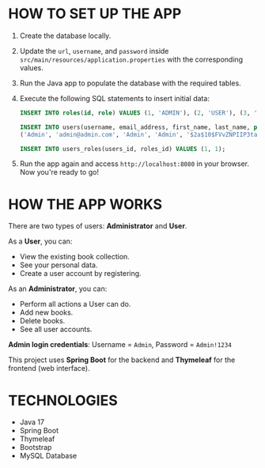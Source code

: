 # HOW TO SET UP THE APP

1. Create the database locally.
2. Update the `url`, `username`, and `password` inside `src/main/resources/application.properties` with the corresponding values.
3. Run the Java app to populate the database with the required tables.
4. Execute the following SQL statements to insert initial data:

    ```sql
    INSERT INTO roles(id, role) VALUES (1, 'ADMIN'), (2, 'USER'), (3, 'DEVELOPER');
    
    INSERT INTO users(username, email_address, first_name, last_name, password) VALUES 
    ('Admin', 'admin@admin.com', 'Admin', 'Admin', '$2a$10$FVvZNPIIP3taMKdQqwwWsejbiH1DpT/0/PbBS933b73JewnHag6hK');
    
    INSERT INTO users_roles(users_id, roles_id) VALUES (1, 1);
    ```

5. Run the app again and access `http://localhost:8080` in your browser. Now you're ready to go!


# HOW THE APP WORKS

There are two types of users: **Administrator** and **User**.

As a **User**, you can:
  - View the existing book collection.
  - See your personal data.
  - Create a user account by registering.

As an **Administrator**, you can:
  - Perform all actions a User can do.
  - Add new books.
  - Delete books.
  - See all user accounts.

**Admin login credentials**: Username = `Admin`, Password = `Admin!1234`

This project uses **Spring Boot** for the backend and **Thymeleaf** for the frontend (web interface).


# TECHNOLOGIES

- Java 17
- Spring Boot
- Thymeleaf
- Bootstrap
- MySQL Database
